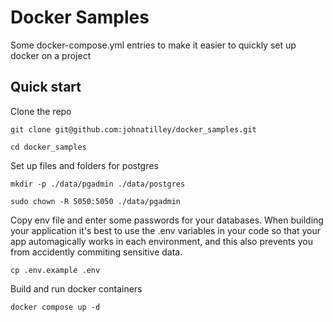 # Docker Samples

Some docker-compose.yml entries to make it easier to quickly set up docker on a project

## Quick start

Clone the repo
```
git clone git@github.com:johnatilley/docker_samples.git

cd docker_samples
```
Set up files and folders for postgres
```
mkdir -p ./data/pgadmin ./data/postgres

sudo chown -R 5050:5050 ./data/pgadmin
```
Copy env file and enter some passwords for your databases. When building your application it's best to use the .env variables in your code so that your app automagically works in each environment, and this also prevents you from accidently commiting sensitive data.
```
cp .env.example .env
```
Build and run docker containers
```
docker compose up -d
```